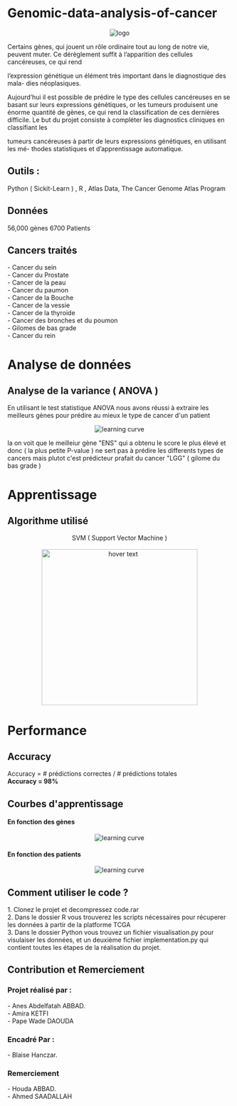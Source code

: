 <h1>Genomic-data-analysis-of-cancer</h1>
<p align="center">
  <img src="https://storage.googleapis.com/kainofreelancerpictures/anes/10.logo-ueve.jpg" title="logo">
</p>
Certains gènes, qui jouent un rôle ordinaire tout au long de notre vie, peuvent
muter. Ce dérèglement suffit à l’apparition des cellules cancéreuses, ce qui rend

l’expression génétique un élément très important dans le diagnostique des mala-
dies néoplasiques.

Aujourd’hui il est possible de prédire le type des cellules cancéreuses en se basant
sur leurs expressions génétiques, or les tumeurs produisent une énorme quantité
de gènes, ce qui rend la classification de ces dernières difficile.
Le but du projet consiste à compléter les diagnostics cliniques en classifiant les

tumeurs cancéreuses à partir de leurs expressions génétiques, en utilisant les mé-
thodes statistiques et d’apprentissage automatique.
<h2> Outils : </h2>
Python ( Sickit-Learn ) , R , Atlas Data, The Cancer Genome Atlas Program
<h2>Données</h2>
56,000 gènes
6700 Patients
<h2>Cancers traités</h2>
- Cancer du sein
<br>
- Cancer du Prostate
<br>
- Cancer de la peau
<br>
- Cancer du paumon
<br>
- Cancer de la Bouche
<br>
- Cancer de la vessie
<br>
- Cancer de la thyroide
<br>
- Cancer des bronches et du poumon
<br>
- Gilomes de bas grade
<br>
- Cancer du rein
<br>
<h1>Analyse de données</h1>
<h2>Analyse de la variance ( ANOVA )</h2>
<p> 
 En utilisant le test statistique ANOVA nous avons réussi à extraire les meilleurs gènes pour prédire au mieux le type de cancer d'un patient
</p>
<p align="center">
  <img src="https://storage.googleapis.com/kainofreelancerpictures/anes/best.png" title="learning curve">
</p>
la on voit que le meilleiur gène "ENS" qui a obtenu le score le plus élevé et donc ( la plus petite P-value ) ne sert pas à prédire les differents types de cancers mais plutot c'est prédicteur prafait du cancer "LGG" ( gilome du bas grade )

<h1>Apprentissage</h1>
<h2>Algorithme utilisé</h2>
<p align="center">
  SVM ( Support Vector Machine )
  <br><br>
  <img src="https://zestedesavoir.com/media/galleries/3985/5128cf36-de17-4ebb-9495-90c9d85f006f.png" width="350" title="hover text">
</p>
<h1>Performance</h1> 
<h2>Accuracy</h2>
Accuracy = # prédictions correctes / # prédictions totales
<br>
<strong> Accuracy = 98% </strong>
<h2>Courbes d'apprentissage</h2>
<h4>En fonction des gènes</h4>
<p align="center">
  <img src="https://storage.googleapis.com/kainofreelancerpictures/anes/g%C3%A8nes.png" title="learning curve">
</p>
<h4>En fonction des patients</h4>
<p align="center">
  <img src="https://storage.googleapis.com/kainofreelancerpictures/anes/PATIENT.png" title="learning curve">
</p>
<h2>Comment utiliser le code ?</h2>
1. Clonez le projet et decompressez code.rar
<br>
2. Dans le dossier R vous trouverez les scripts nécessaires pour récuperer les données à partir de la platforme TCGA
<br>
3. Dans le dossier Python vous trouvez un fichier visualisation.py pour visulaiser les données, et un deuxième fichier implementation.py qui contient toutes les étapes de la réalisation du projet.
<h2>Contribution et Remerciement</h2>
<h3>Projet réalisé par :</h3>
- Anes Abdelfatah ABBAD.
<br>
- Amira KETFI
<br>
- Pape Wade DAOUDA
<br>
<h3>Encadré Par :</h3>
- Blaise Hanczar.
<h3>Remerciement</h3>
 - Houda ABBAD.
 <br>
 - Ahmed SAADALLAH

